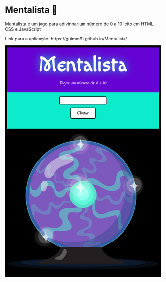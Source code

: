 # Mentalista 🔮


<p>Mentalista é um jogo para adivinhar um número de 0 a 10 feito em HTML, CSS e JavaScript.</p>



<p>Link para a aplicação: https://guimm91.github.io/Mentalista/</p>


<img src="assets/thumb.png" alt="mentalista"/>

